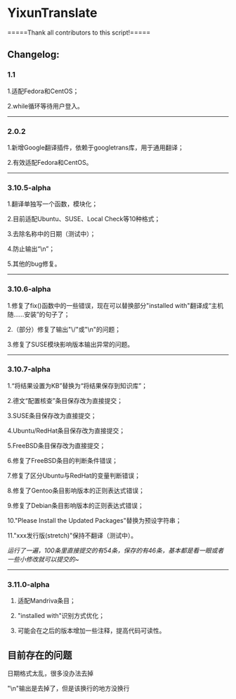 # YixunTranslate

=====Thank all contributors to this script!=====

## Changelog:

### 1.1

1.适配Fedora和CentOS；

2.while循环等待用户登入。

---

### 2.0.2

1.新增Google翻译插件，依赖于googletrans库，用于通用翻译；

2.有效适配Fedora和CentOS。

---

### 3.10.5-alpha

1.翻译单独写一个函数，模块化；

2.目前适配Ubuntu、SUSE、Local Check等10种格式；

3.去除名称中的日期（测试中）；

4.防止输出“\n”；

5.其他的bug修复。

---

### 3.10.6-alpha

1.修复了fix()函数中的一些错误，现在可以替换部分"installed with"翻译成“主机随……安装”的句子了；

2.（部分）修复了输出"\\/"或"\n"的问题；

3.修复了SUSE模块影响版本输出异常的问题。

---

### 3.10.7-alpha

1.“将结果设置为KB”替换为“将结果保存到知识库”；

2.德文“配置核查”条目保存改为直接提交；

3.SUSE条目保存改为直接提交；

4.Ubuntu/RedHat条目保存改为直接提交；

5.FreeBSD条目保存改为直接提交；

6.修复了FreeBSD条目的判断条件错误；

7.修复了区分Ubuntu与RedHat的变量判断错误；

8.修复了Gentoo条目影响版本的正则表达式错误；

9.修复了Debian条目影响版本的正则表达式错误；

10."Please Install the Updated Packages"替换为预设字符串；

11."xxx发行版(stretch)"保持不翻译（测试中）。

*运行了一遍，100条里直接提交的有54条，保存的有46条，基本都是看一眼或者一些小修改就可以提交的~*

---

### 3.11.0-alpha

1. 适配Mandriva条目；

2. "installed with"识别方式优化；

3. 可能会在之后的版本增加一些注释，提高代码可读性。


## 目前存在的问题

日期格式太乱，很多没办法去掉

"\n"输出是去掉了，但是该换行的地方没换行
